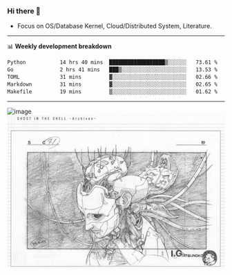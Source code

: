 ### Hi there 👋
<!-- * Daily Meditation via Leetcode/Competitive-Programming. -->
* Focus on OS/Database Kernel, Cloud/Distributed System, Literature.

-------

📊 **Weekly development breakdown**
<!--START_SECTION:waka-->

```txt
Python           14 hrs 40 mins  ██████████████████▒░░░░░░   73.61 %
Go               2 hrs 41 mins   ███▒░░░░░░░░░░░░░░░░░░░░░   13.53 %
TOML             31 mins         ▓░░░░░░░░░░░░░░░░░░░░░░░░   02.66 %
Markdown         31 mins         ▓░░░░░░░░░░░░░░░░░░░░░░░░   02.65 %
Makefile         19 mins         ▒░░░░░░░░░░░░░░░░░░░░░░░░   01.62 %
```

<!--END_SECTION:waka-->

-------

<!-- [![Leetcode Stats](https://leetcard.jacoblin.cool/hzhang413?font=Fira+Mono)](https://leetcode.com/fxrc) -->
![image](./cyberpunk-ghost-in-the-shell.gif)
![image](./gis-archive.png)

